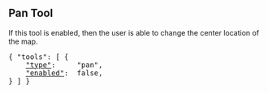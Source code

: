 ## Pan Tool

If this tool is enabled, then the user is able to change the center location of the map.

<pre>
{ "tools": [ {
    <a href="#type-tool"        >"type"</a>:     "pan",
    <a href="#enabled-tool"     >"enabled"</a>:  false,
} ] }
</pre>

